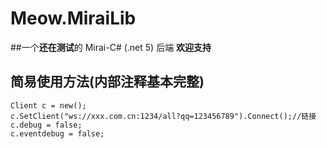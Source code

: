 # Meow.MiraiLib  
##一个**还在测试**的 Mirai-C# (.net 5) 后端 **欢迎支持**  
## 简易使用方法(内部注释基本完整)  
```
Client c = new();  
c.SetClient("ws://xxx.com.cn:1234/all?qq=123456789").Connect();//链接  
c.debug = false;  
c.eventdebug = false;  
```
